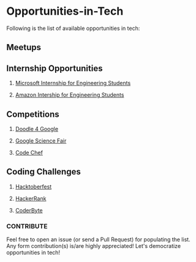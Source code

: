 # Opportunities-in-Tech

Following is the list of available opportunities in tech: 

## Meetups

## Internship Opportunities

1. [Microsoft Internship for Engineering Students](https://careers.microsoft.com/us/en/job/475700/Internship-opportunities-for-students-recent-graduates-Software-Engineering)

2. [Amazon Intership for Engineering Students](https://www.amazon.jobs/en/teams/university-tech-internship)

## Competitions

1. [Doodle 4 Google](https://doodles.google.co.in/d4g)

2. [Google Science Fair](https://www.googlesciencefair.com)

3. [Code Chef](https://www.codechef.com/)

## Coding Challenges

1. [Hacktoberfest](https://hacktoberfest.digitalocean.com)

2. [HackerRank](https://www.hackerrank.com/)

3. [CoderByte](https://coderbyte.com/)


### CONTRIBUTE

Feel free to open an issue (or send a Pull Request) for populating the list. Any form contribution(s) is/are highly appreciated!
Let's democratize opportunities in tech!
